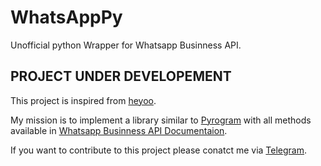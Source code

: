 
# WhatsAppPy

Unofficial python Wrapper for Whatsapp Businness API.

## PROJECT UNDER DEVELOPEMENT

This project is inspired from [heyoo](https://github.com/Neurotech-HQ/heyoo).

My mission is to implement a library similar to [Pyrogram](https://github.com/pyrogram/pyrogram) with all methods available in [Whatsapp Businness API Documentaion](https://developers.facebook.com/docs/whatsapp/cloud-api/get-started).

If you want to contribute to this project please conatct me via
[Telegram](https://telegram.dog/MrUnknownProgrammer).